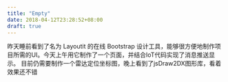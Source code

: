 ```yaml
---
title: "Empty"
date: 2018-04-12T23:28:52+08:00
draft: true
---
```


昨天睡前看到了名为 Layoutit 的在线 Bootstrap 设计工具，能够很方便地制作项目所需的UI。今天上午用它制作了一个页面，并结合IoT代码实现了消息推送显示。
目前仍需要制作一个雷达定位坐标图，晚上看到了jsDraw2DX图形库，看着效果还不错
